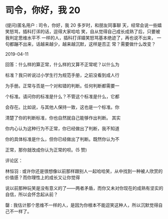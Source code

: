 # 司令，你好，我 20

(提问)匿名用户 : 司令，你好，我 20 多岁时，和朋友同事聊 天，经常会说一些嬉笑怒骂，插科打诨的话，逗得大家哈哈 笑，自从觉得自己成长成熟了后，只要被我判定思维水平不 一样的人，插科打诨嬉笑怒骂基本绝迹了，再也说不出来， 一句都蹦不出来，话越来越少，越来越沉默，这样是否正 常？需要做什么改变？

2019-04-11

回答：什么样的算正常，什么样的又算不正常呢？以什么为

标准？我只听说过小学生行为规范手册，之前没看到成人行

为手册。正常与否是一个对和错的判断。任何判断都需要一

个标准。请问你的标准是什么？不管这个标准是什么，它都

会存在。比如说，与其他人保持一致，这也是一个标准。你

清楚了你的判断标准，你也自然就自己能够作出判断。 其实

你内心认为这种行为不正常，你已经做出了判断，我不知道

你的具体标准是什么，但你已经做出了判断。既然你认为不

正常，那你就改成你认为正常的呗。(5 赞)

评论区：

林恒羽 : 或许你还是很想像以前那样跟别人一起哈哈笑，从中找到一种被人欣赏的价值感？而你理性上的成长又让你觉得

说以前那种玩笑是没有意义的了——两者矛盾，而你又未对你现在的成熟有坚实的自信，所以会怀念起从前？

罄 : 我估计那个思维不一样的人，是因为你根本不能逗笑这种人，所以沉默觉得自己不一样了。